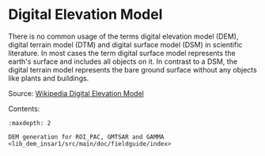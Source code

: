 # Digital Elevation Model

There is no common usage of the terms digital elevation model (DEM), digital terrain model (DTM) and digital surface model (DSM) in scientific literature. In most cases the term digital surface model represents the earth's surface and includes all objects on it. In contrast to a DSM, the digital terrain model represents the bare ground surface without any objects like plants and buildings.

Source: [Wikipedia Digital Elevation Model](https://en.wikipedia.org/wiki/Digital_elevation_model)

Contents:

```{toctree}
:maxdepth: 2

DEM generation for ROI_PAC, GMTSAR and GAMMA <lib_dem_insar1/src/main/doc/fieldguide/index>
```
